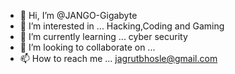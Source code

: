 - 👋 Hi, I’m @JANGO-Gigabyte
- 👀 I’m interested in ... Hacking,Coding and Gaming 
- 🌱 I’m currently learning ... cyber security 
- 💞️ I’m looking to collaborate on ...
- 📫 How to reach me ... jagrutbhosle@gmail.com

<!---
JANGO-Gigabyte/JANGO-Gigabyte is a ✨ special ✨ repository because its `README.md` (this file) appears on your GitHub profile.
You can click the Preview link to take a look at your changes.
--->
